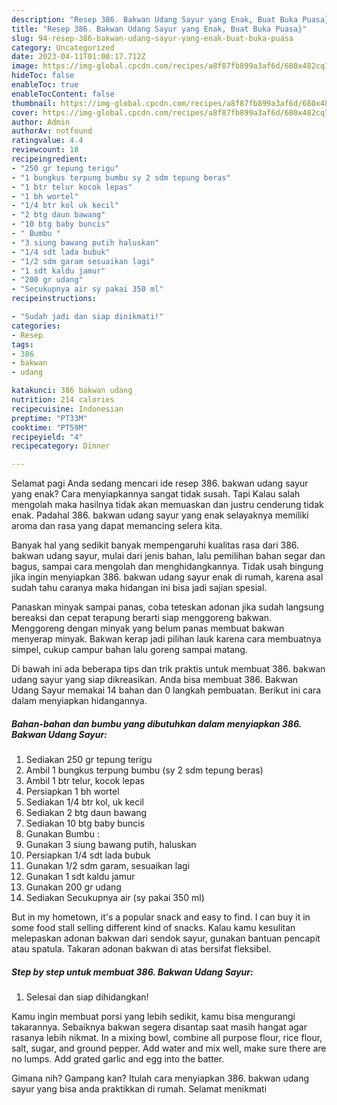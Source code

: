 ```yaml
---
description: "Resep 386. Bakwan Udang Sayur yang Enak, Buat Buka Puasa}"
title: "Resep 386. Bakwan Udang Sayur yang Enak, Buat Buka Puasa}"
slug: 94-resep-386-bakwan-udang-sayur-yang-enak-buat-buka-puasa
category: Uncategorized
date: 2023-04-11T01:00:17.712Z
image: https://img-global.cpcdn.com/recipes/a8f87fb899a3af6d/680x482cq70/386-bakwan-udang-sayur-foto-resep-utama.jpg
hideToc: false
enableToc: true
enableTocContent: false
thumbnail: https://img-global.cpcdn.com/recipes/a8f87fb899a3af6d/680x482cq70/386-bakwan-udang-sayur-foto-resep-utama.jpg
cover: https://img-global.cpcdn.com/recipes/a8f87fb899a3af6d/680x482cq70/386-bakwan-udang-sayur-foto-resep-utama.jpg
author: Admin
authorAv: notfound
ratingvalue: 4.4
reviewcount: 18
recipeingredient:
- "250 gr tepung terigu"
- "1 bungkus terpung bumbu sy 2 sdm tepung beras"
- "1 btr telur kocok lepas"
- "1 bh wortel"
- "1/4 btr kol uk kecil"
- "2 btg daun bawang"
- "10 btg baby buncis"
- " Bumbu "
- "3 siung bawang putih haluskan"
- "1/4 sdt lada bubuk"
- "1/2 sdm garam sesuaikan lagi"
- "1 sdt kaldu jamur"
- "200 gr udang"
- "Secukupnya air sy pakai 350 ml"
recipeinstructions:

- "Sudah jadi dan siap dinikmati!"
categories:
- Resep
tags:
- 386
- bakwan
- udang

katakunci: 386 bakwan udang 
nutrition: 214 calories
recipecuisine: Indonesian
preptime: "PT33M"
cooktime: "PT59M"
recipeyield: "4"
recipecategory: Dinner

---
```



Selamat pagi Anda sedang mencari ide resep 386. bakwan udang sayur yang enak? Cara menyiapkannya sangat tidak susah. Tapi Kalau salah mengolah maka hasilnya tidak akan memuaskan dan justru cenderung tidak enak. Padahal 386. bakwan udang sayur yang enak selayaknya memiliki aroma dan rasa yang dapat memancing selera kita.


Banyak hal yang sedikit banyak mempengaruhi kualitas rasa dari 386. bakwan udang sayur, mulai dari jenis bahan, lalu pemilihan bahan segar dan bagus, sampai cara mengolah dan menghidangkannya. Tidak usah bingung jika ingin menyiapkan 386. bakwan udang sayur enak di rumah, karena asal sudah tahu caranya maka hidangan ini bisa jadi sajian spesial.

Panaskan minyak sampai panas, coba teteskan adonan jika sudah langsung bereaksi dan cepat terapung berarti siap menggoreng bakwan. Menggoreng dengan minyak yang belum panas membuat bakwan menyerap minyak. Bakwan kerap jadi pilihan lauk karena cara membuatnya simpel, cukup campur bahan lalu goreng sampai matang.


Di bawah ini ada beberapa tips dan trik praktis untuk membuat 386. bakwan udang sayur yang siap dikreasikan. Anda bisa membuat 386. Bakwan Udang Sayur memakai 14 bahan dan 0 langkah pembuatan. Berikut ini cara dalam menyiapkan hidangannya.

<!--inarticleads1-->

##### Bahan-bahan dan bumbu yang dibutuhkan dalam menyiapkan 386. Bakwan Udang Sayur:

1. Sediakan 250 gr tepung terigu
1. Ambil 1 bungkus terpung bumbu (sy 2 sdm tepung beras)
1. Ambil 1 btr telur, kocok lepas
1. Persiapkan 1 bh wortel
1. Sediakan 1/4 btr kol, uk kecil
1. Sediakan 2 btg daun bawang
1. Sediakan 10 btg baby buncis
1. Gunakan  Bumbu :
1. Gunakan 3 siung bawang putih, haluskan
1. Persiapkan 1/4 sdt lada bubuk
1. Gunakan 1/2 sdm garam, sesuaikan lagi
1. Gunakan 1 sdt kaldu jamur
1. Gunakan 200 gr udang
1. Sediakan Secukupnya air (sy pakai 350 ml)


But in my hometown, it&#39;s a popular snack and easy to find. I can buy it in some food stall selling different kind of snacks. Kalau kamu kesulitan melepaskan adonan bakwan dari sendok sayur, gunakan bantuan pencapit atau spatula. Takaran adonan bakwan di atas bersifat fleksibel. 

<!--inarticleads2-->

##### Step by step untuk membuat 386. Bakwan Udang Sayur:


1. Selesai dan siap dihidangkan!

Kamu ingin membuat porsi yang lebih sedikit, kamu bisa mengurangi takarannya. Sebaiknya bakwan segera disantap saat masih hangat agar rasanya lebih nikmat. In a mixing bowl, combine all purpose flour, rice flour, salt, sugar, and ground pepper. Add water and mix well, make sure there are no lumps. Add grated garlic and egg into the batter. 

Gimana nih? Gampang kan? Itulah cara menyiapkan 386. bakwan udang sayur yang bisa anda praktikkan di rumah. Selamat menikmati
